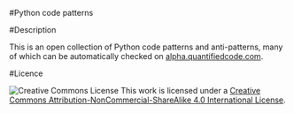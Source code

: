 #Python code patterns

#Description

This is an open collection of Python code patterns and anti-patterns, many of which can be automatically checked on [alpha.quantifiedcode.com](http://alpha.quantifiedcode.com).

#Licence

![Creative Commons License](https://i.creativecommons.org/l/by-nc-sa/4.0/80x15.png) This work is licensed under a [Creative Commons Attribution-NonCommercial-ShareAlike 4.0 International License](http://creativecommons.org/licenses/by-nc-sa/4.0/).
